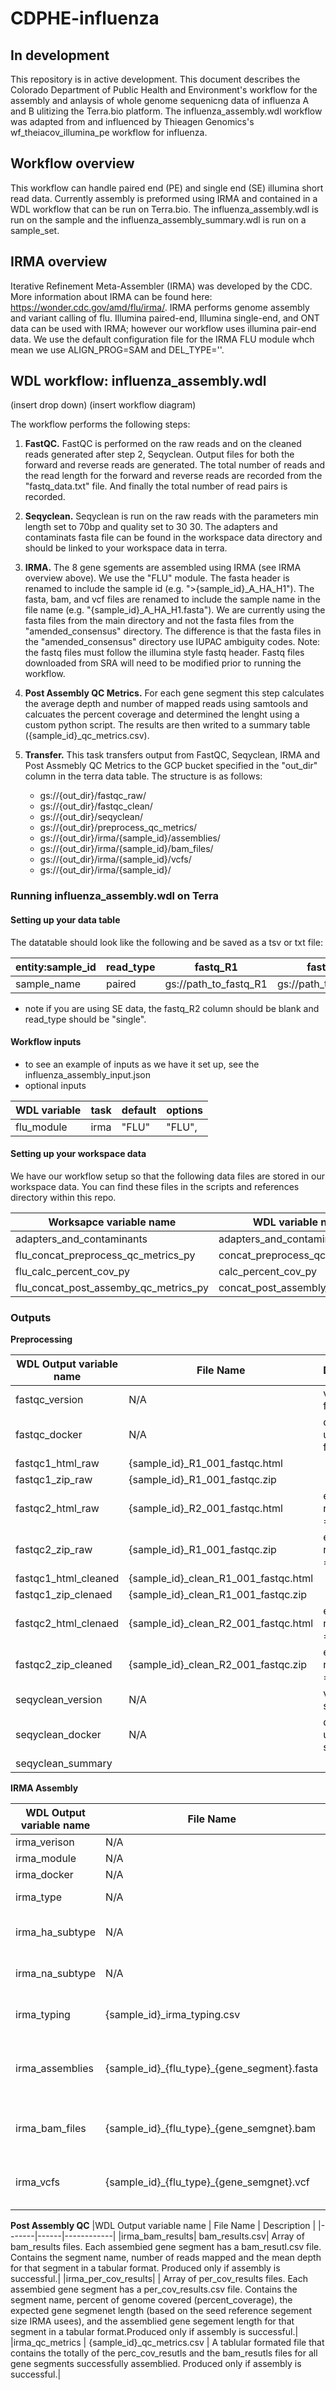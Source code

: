 # CDPHE-influenza

## In development
This repository is in active development. This document describes the Colorado Department of Public Health and Environment's workflow for the assembly and anlaysis of whole genome sequenicng data of influenza A and B ulitizing the Terra.bio platform. The influenza_assembly.wdl workflow was adapted from and influenced by Thieagen Genomics's wf_theiacov_illumina_pe workflow for influenza. 


## Workflow overview
This workflow can handle paired end (PE) and single end (SE) illumina short read data. Currently assembly is preformed using IRMA and contained in a WDL workflow that can be run on Terra.bio. The influenza_assembly.wdl is run on the sample and the influenza_assembly_summary.wdl is run on a sample_set. 

## IRMA overview
Iterative Refinement Meta-Assembler (IRMA) was developed by the CDC. More information about IRMA can be found here: https://wonder.cdc.gov/amd/flu/irma/. IRMA performs genome assembly and variant calling of flu. Illumina paired-end, Illumina single-end, and ONT data can be used with IRMA; however our workflow uses illumina pair-end data. We use the default configuration file for the IRMA FLU module whch mean we use ALIGN_PROG=SAM and DEL_TYPE=''. 

## WDL workflow: influenza_assembly.wdl
(insert drop down)
(insert workflow diagram)

The workflow performs the following steps:

1. **FastQC.** FastQC is performed on the raw reads and on the cleaned reads generated after step 2, Seqyclean. Output files for both the forward and reverse reads are generated. The total number of reads and the read length for the forward and reverse reads are recorded from the "fastq_data.txt" file. And finally the total number of read pairs is recorded.

2. **Seqyclean.** Seqyclean is run on the raw reads with the parameters min length set to 70bp and quality set to 30 30. The adapters and contaminats fasta file can be found in the workspace data directory and should be linked to your workspace data in terra.

3. **IRMA.** The 8 gene sgements are assembled using IRMA (see IRMA overview above). We use the "FLU" module. The fasta header is renamed to include the sample id (e.g. ">{sample_id}_A_HA_H1"). The fasta, bam, and vcf files are renamed to include the sample name in the file name (e.g. "{sample_id}_A_HA_H1.fasta").  We are currently using the fasta files from the main directory and not the fasta files from the "amended_consensus" directory. The difference is that the fasta files in the "amended_consensus" directory use IUPAC ambiguity codes. Note: the fastq files must follow the illumina style fastq header. Fastq files downloaded from SRA will need to be modified prior to running the workflow.   

4. **Post Assembly QC Metrics.** For each gene segment this step calculates the average depth and number of mapped reads using samtools and calcuates the percent coverage and determined the lenght using a custom python script. The results are then writed to a summary table ({sample_id}_qc_metrics.csv).

5. **Transfer.** This task transfers output from FastQC, Seqyclean, IRMA and Post Assmebly QC Metrics to the GCP bucket specified in the "out_dir" column in the terra data table. The structure is as follows:

    * gs://{out_dir}/fastqc_raw/
    * gs://{out_dir}/fastqc_clean/
    * gs://{out_dir}/seqyclean/
    * gs://{out_dir}/preprocess_qc_metrics/
    * gs://{out_dir}/irma/{sample_id}/assemblies/
    * gs://{out_dir}/irma/{sample_id}/bam_files/
    * gs://{out_dir}/irma/{sample_id}/vcfs/
    * gs://{out_dir}/irma/{sample_id}/

### Running influenza_assembly.wdl on Terra

#### Setting up your data table
The datatable should look like the following and be saved as a tsv or txt file:

| entity:sample_id   | read_type |  fastq_R1   | fastq_R2 | out_dir |
|-------------------|-----|-------------|-----------|---------------------|
| sample_name     | paired | gs://path_to_fastq_R1 | gs://path_to_fastq_R2 | gs://path_to_transfer_output

* note if you are using SE data, the fastq_R2 column should be blank and read_type should be "single". 

#### Workflow inputs
- to see an example of inputs as we have it set up, see the influenza_assembly_input.json
- optional inputs

| WDL variable | task | default| options|
|----|----|----|---|
|flu_module| irma | "FLU" | "FLU",  |



#### Setting up your workspace data
We have our workflow setup so that the following data files are stored in our workspace data. You can find these files in the scripts and references directory within this repo.

| Worksapce variable name | WDL variable name | File name |
| ------------------- | ----------- | ----------- |
| adapters_and_contaminants | adapters_and_contaminants | Adapters_plus_PhiX_174.fasta |
| flu_concat_preprocess_qc_metrics_py  |concat_preprocess_qc_metrics_py | concat_preprocess_qc_metrics.py|
| flu_calc_percent_cov_py | calc_percent_cov_py | calculate_percnet_cov.py
| flu_concat_post_assemby_qc_metrics_py | concat_post_assembly_qc_py | concat_post_assembly_qc.py| 





### Outputs

**Preprocessing**

|WDL Output variable name | File Name | Description |
|-------|------|------------|
| fastqc_version | N/A | version of fastqc |
| fastqc_docker | N/A | docker used for fastqc |
| fastqc1_html_raw | {sample_id}_R1_001_fastqc.html | |
| fastqc1_zip_raw | {sample_id}_R1_001_fastqc.zip| |
| fastqc2_html_raw | {sample_id}_R2_001_fastqc.html | empty if read_type == "single"|
| fastqc2_zip_raw | {sample_id}_R1_001_fastqc.zip| empty if read_type == "single"|
| fastqc1_html_cleaned | {sample_id}_clean_R1_001_fastqc.html| |
| fastqc1_zip_clenaed | {sample_id}_clean_R1_001_fastqc.zip| |
| fastqc2_html_clenaed | {sample_id}_clean_R2_001_fastqc.html| empty if read_type == "single"|
| fastqc2_zip_cleaned | {sample_id}_clean_R2_001_fastqc.zip| empty if read_type == "single"|
| seqyclean_version | N/A | version of seqyclean |
| seqyclean_docker | N/A | docker used for seqyclean | 
| seqyclean_summary | | |



**IRMA Assembly**

|WDL Output variable name | File Name | Description |
|-------|------|------------|
| irma_verison | N/A | version of IRMA |
| irma_module | N/A | IRMA module used; default "FLU"|
| irma_docker| N/A | docker used for IRMA |
| irma_type | N/A | influenza type called by IRMA; options A, B, N/A|
| irma_ha_subtype | N/A | if influenza type == "A" then it is the influenza subtype for the HA gene called by IRMA; commonly "H1" or "H3"|
| irma_na_subtype | N/A | if influenza type == "A" then it is the influenza subtype for the NA gene called by IRMA; commonly "N1" or "N2" |
|irma_typing| {sample_id}_irma_typing.csv | csv file with the sample id, irma type, irma ha subytpe and irma na subtype listed in a tabluar format|
|irma_assemblies| {sample_id}_{flu_type}\_{gene_segment}.fasta | array of consensus assembly fasta files. Each assembled gene segment has a fasta file. The fasta header is formatted as : ">{sample_id}_{flu_type}\_{gene_segment}"|
|irma_bam_files| {sample_id}_{flu_type}\_{gene_semgnet}.bam | Array of bam files. Each assembled gene segment has a bam file. The reference sequence is the final iterative plurality consensus |
|irma_vcfs | {sample_id}_{flu_type}\_{gene_semgnet}.vcf | Array of vcf files. Each assembled gene segment has a vcf file. The reference sequence is the final iterative plurality consensus. |

 

**Post Assembly QC**
|WDL Output variable name | File Name | Description |
|-------|------|------------|
|irma_bam_results| bam_results.csv| Array of bam_results files. Each assembied gene segment has a bam_resutl.csv file. Contains the segment name, number of reads mapped and the mean depth for that segment in a tabular format. Produced only if assembly is successful.|
|irma_per_cov_results| | Array of per_cov_results files. Each assembied gene segment has a per_cov_results.csv file. Contains the segment name, percent of genome covered (percent_coverage), the expected gene segmenet length (based on the seed reference segement size IRMA usees), and the assemblied gene segement length for that segment in a tabular format.Produced only if assembly is successful.|
|irma_qc_metrics | {sample_id}_qc_metrics.csv | A tablular formated file that contains the totally of the perc_cov_resutls and the bam_resutls files for all gene segments successfully assemblied. Produced only if assembly is successful.|


